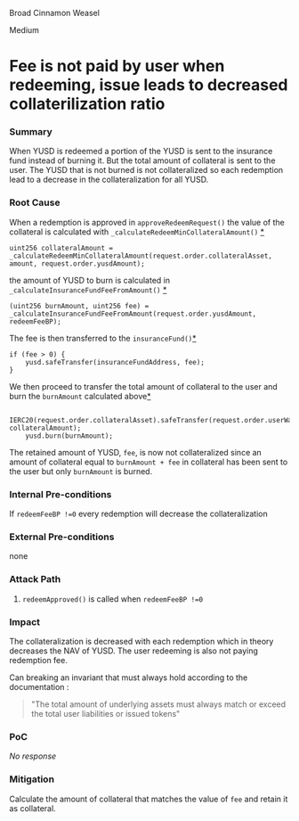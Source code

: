 Broad Cinnamon Weasel

Medium

# Fee is not paid by user when redeeming, issue leads to decreased collaterilization ratio

### Summary

When YUSD is redeemed a portion of the YUSD is sent to the insurance fund instead of burning it. But the total amount of collateral is sent to the user. The YUSD that is not burned is not collateralized so each redemption lead to a decrease in the collateralization for all YUSD.

### Root Cause

When a redemption is approved in `approveRedeemRequest()` the value of the collateral is calculated with `_calculateRedeemMinCollateralAmount()` [*](https://github.com/sherlock-audit/2025-04-aegis-op-grant/blob/main/aegis-contracts/contracts/AegisMinting.sol#L324)

```solidity
uint256 collateralAmount = _calculateRedeemMinCollateralAmount(request.order.collateralAsset, amount, request.order.yusdAmount);

```


the amount of YUSD to burn is calculated in `_calculateInsuranceFundFeeFromAmount()` [*](https://github.com/sherlock-audit/2025-04-aegis-op-grant/blob/main/aegis-contracts/contracts/AegisMinting.sol#L346)

```solidity 
(uint256 burnAmount, uint256 fee) = _calculateInsuranceFundFeeFromAmount(request.order.yusdAmount, redeemFeeBP);

```

The fee is then transferred to the `insuranceFund()`[*](https://github.com/sherlock-audit/2025-04-aegis-op-grant/blob/main/aegis-contracts/contracts/AegisMinting.sol#L345-L349)

```solidity
if (fee > 0) {
    yusd.safeTransfer(insuranceFundAddress, fee);
}

```

We then proceed to transfer the total amount of collateral to the user and burn the `burnAmount` calculated above[*](https://github.com/sherlock-audit/2025-04-aegis-op-grant/blob/main/aegis-contracts/contracts/AegisMinting.sol#L386-L387)

```solidity
    IERC20(request.order.collateralAsset).safeTransfer(request.order.userWallet, collateralAmount); 
    yusd.burn(burnAmount);

```

The retained amount of YUSD, `fee`, is now not collateralized since an amount of collateral equal to `burnAmount + fee` in collateral has been sent to the user but only `burnAmount` is burned.

### Internal Pre-conditions

If `redeemFeeBP !=0` every redemption will decrease the collateralization 

### External Pre-conditions

none

### Attack Path

1. `redeemApproved()`  is called when `redeemFeeBP !=0`

### Impact

The collateralization is decreased with each redemption which in theory decreases the NAV of YUSD. The user redeeming is also not paying redemption fee.

Can breaking an invariant that must always hold according to the documentation :

> "The total amount of underlying assets must always match or exceed the total user liabilities or issued tokens"

### PoC

_No response_

### Mitigation

Calculate the amount of collateral that matches the value of `fee` and retain it as collateral.